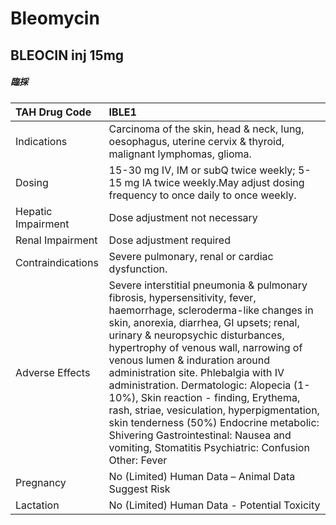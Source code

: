 # Bleomycin

## BLEOCIN inj 15mg

##### 臨採

| TAH Drug Code      | IBLE1                                                                                                                                                                                                                                                                                                                                                                                                                                                                                                                                                                                                 |
|:-------------------|:------------------------------------------------------------------------------------------------------------------------------------------------------------------------------------------------------------------------------------------------------------------------------------------------------------------------------------------------------------------------------------------------------------------------------------------------------------------------------------------------------------------------------------------------------------------------------------------------------|
| Indications        | Carcinoma of the skin, head & neck, lung, oesophagus, uterine cervix & thyroid, malignant lymphomas, glioma.                                                                                                                                                                                                                                                                                                                                                                                                                                                                                          |
| Dosing             | 15-30 mg IV, IM or subQ twice weekly; 5-15 mg IA twice weekly.May adjust dosing frequency to once daily to once weekly.                                                                                                                                                                                                                                                                                                                                                                                                                                                                               |
| Hepatic Impairment | Dose adjustment not necessary                                                                                                                                                                                                                                                                                                                                                                                                                                                                                                                                                                         |
| Renal Impairment   | Dose adjustment required                                                                                                                                                                                                                                                                                                                                                                                                                                                                                                                                                                              |
| Contraindications  | Severe pulmonary, renal or cardiac dysfunction.                                                                                                                                                                                                                                                                                                                                                                                                                                                                                                                                                       |
| Adverse Effects    | Severe interstitial pneumonia & pulmonary fibrosis, hypersensitivity, fever, haemorrhage, scleroderma-like changes in skin, anorexia, diarrhea, GI upsets; renal, urinary & neuropsychic disturbances, hypertrophy of venous wall, narrowing of venous lumen & induration around administration site. Phlebalgia with IV administration. Dermatologic: Alopecia (1-10%), Skin reaction - finding, Erythema, rash, striae, vesiculation, hyperpigmentation, skin tenderness (50%) Endocrine metabolic: Shivering Gastrointestinal: Nausea and vomiting, Stomatitis Psychiatric: Confusion Other: Fever |
| Pregnancy          | No (Limited) Human Data – Animal Data Suggest Risk                                                                                                                                                                                                                                                                                                                                                                                                                                                                                                                                                    |
| Lactation          | No (Limited) Human Data - Potential Toxicity                                                                                                                                                                                                                                                                                                                                                                                                                                                                                                                                                          |


